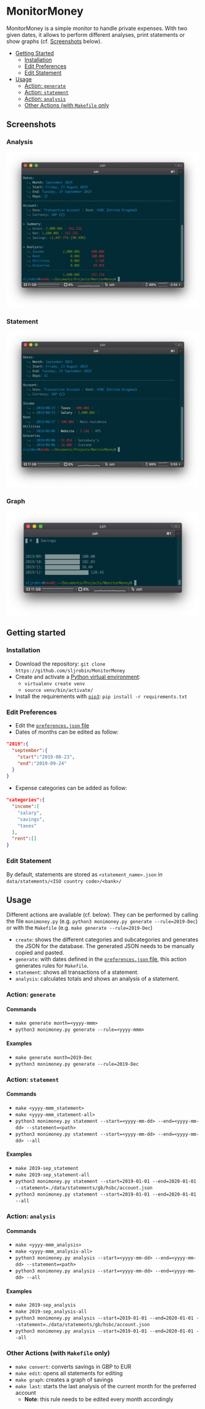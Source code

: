 # MonitorMoney
MonitorMoney is a simple monitor to handle private expenses. With two given dates, it allows to perform different analyses, print statements or show graphs (cf. [Screenshots](#screenshots) below).

* [Getting Started](#getting-started)
    * [Installation](#installation)
    * [Edit Preferences](#edit-preferences)
    * [Edit Statement](#edit-statement)
* [Usage](#usage)
    * [Action: `generate`](#action-generate)
    * [Action: `statement`](#action-statement)
    * [Action: `analysis`](#action-analysis)
    * [Other Actions (with `Makefile` only](#other-actions-with-makefile-only)

## Screenshots
### Analysis
![](./data/screenshots/monimoney-analysis.png)

### Statement
![](./data/screenshots/monimoney-statement.png)

### Graph
![](./data/screenshots/monimoney-graph.png)

## Getting started
### Installation
* Download the repository: `git clone https://github.com/sljrobin/MonitorMoney`
* Create and activate a [Python virtual environment](https://docs.python.org/3/library/venv.html):
    * `virtualenv create venv`
    * `source venv/bin/activate/`
* Install the requirements with [`pip3`](https://pypi.org/project/pip/): `pip install -r requirements.txt`

### Edit Preferences
* Edit the [`preferences.json` file](./data/preferences/preferences.json)
* Dates of months can be edited as follow:

```json
"2019":{ 
  "september":{
    "start":"2019-08-23",
    "end":"2019-09-24"
  }
}
```

* Expense categories can be added as follow:

```json
"categories":{ 
  "income":[ 
    "salary",
    "savings",
    "taxes"
  ],
  "rent":[]
}
```

### Edit Statement
By default, statements are stored as `<statement_name>.json` in `data/statements/<ISO country code>/<bank>/`


## Usage
Different actions are available (cf. below). They can be performed by calling the file `monimoney.py` (e.g. `python3 monimoney.py generate --rule=2019-Dec`) or with the `Makefile` (e.g. `make generate --rule=2019-Dec`)

* `create`: shows the different categories and subcategories and generates the JSON for the database. The generated JSON needs to be manually copied and pasted.
* `generate`: with dates defined in the [`preferences.json` file](./data/preferences/preferences.json), this action generates rules for `Makefile`.
* `statement`: shows all transactions of a statement.
* `analysis`: calculates totals and shows an analysis of a statement.

### Action: `generate`
#### Commands
* `make generate month=<yyyy-mmm>`
* `python3 monimoney.py generate --rule=<yyyy-mmm>` 

#### Examples
* `make generate month=2019-Dec`
* `python3 monimoney.py generate --rule=2019-Dec`

### Action: `statement`
#### Commands
* `make <yyyy-mmm_statement>`
* `make <yyyy-mmm_statement-all>`
* `python3 monimoney.py statement --start=<yyyy-mm-dd> --end=<yyyy-mm-dd> --statement=<path>`
* `python3 monimoney.py statement --start=<yyyy-mm-dd> --end=<yyyy-mm-dd> --all`

#### Examples
* `make 2019-sep_statement`
* `make 2019-sep_statement-all`
* `python3 monimoney.py statement --start=2019-01-01 --end=2020-01-01 --statement=./data/statements/gb/hsbc/account.json`
* `python3 monimoney.py statement --start=2019-01-01 --end=2020-01-01 --all`

### Action: `analysis`
#### Commands
* `make <yyyy-mmm_analysis>`
* `make <yyyy-mmm_analysis-all>`
* `python3 monimoney.py analysis --start=<yyyy-mm-dd> --end=<yyyy-mm-dd> --statement=<path>`
* `python3 monimoney.py analysis --start=<yyyy-mm-dd> --end=<yyyy-mm-dd> --all`

#### Examples
* `make 2019-sep_analysis`
* `make 2019-sep_analysis-all`
* `python3 monimoney.py analysis --start=2019-01-01 --end=2020-01-01 --statement=./data/statements/gb/hsbc/account.json`
* `python3 monimoney.py analysis --start=2019-01-01 --end=2020-01-01 --all`

### Other Actions (with `Makefile` only)
* `make convert`: converts savings in GBP to EUR
* `make edit`: opens all statements for editing
* `make graph`: creates a graph of savings
* `make last`: starts the last analysis of the current month for the preferred account
    * __Note__: this rule needs to be edited every month accordingly
